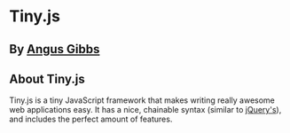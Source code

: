 # Tiny.js
## By [Angus Gibbs](http://angusgibbs.com)

## About Tiny.js
Tiny.js is a tiny JavaScript framework that makes writing really awesome web applications easy. It has a nice, chainable syntax (similar to [jQuery's](http://jquery.com)), and includes the perfect amount of features.